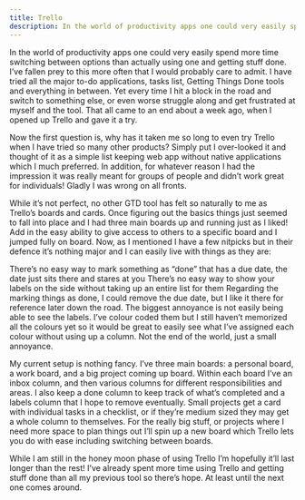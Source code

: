 ```yaml
---
title: Trello
description: In the world of productivity apps one could very easily spend more time switching between options than actually using one and getting stuff done. I’ve fallen prey to this more often that I would probably care to admit. I have tried all the major to-do applications, tasks list, Getting Things Done tools and everything in between.
---
```


In the world of productivity apps one could very easily spend more time switching between options than actually using one and getting stuff done. I’ve fallen prey to this more often that I would probably care to admit. I have tried all the major to-do applications, tasks list, Getting Things Done tools and everything in between. Yet every time I hit a block in the road and switch to something else, or even worse struggle along and get frustrated at myself and the tool. That all came to an end about a week ago, when I opened up Trello and gave it a try.

Now the first question is, why has it taken me so long to even try Trello when I have tried so many other products? Simply put I over-looked it and thought of it as a simple list keeping web app without native applications which I much preferred. In addition, for whatever reason I had the impression it was really meant for groups of people and didn’t work great for individuals! Gladly I was wrong on all fronts.

While it’s not perfect, no other GTD tool has felt so naturally to me as Trello’s boards and cards. Once figuring out the basics things just seemed to fall into place and I had three main boards up and running just as I liked! Add in the easy ability to give access to others to a specific board and I jumped fully on board. Now, as I mentioned I have a few nitpicks but in their defence it’s nothing major and I can easily live with things as they are:

There’s no easy way to mark something as “done” that has a due date, the date just sits there and stares at you There’s no easy way to show your labels on the side without taking up an entire list for them Regarding the marking things as done, I could remove the due date, but I like it there for reference later down the road. The biggest annoyance is not easily being able to see the labels. I’ve colour coded them but I still haven’t memorized all the colours yet so it would be great to easily see what I’ve assigned each colour without using up a column. Not the end of the world, just a small annoyance.

My current setup is nothing fancy. I’ve three main boards: a personal board, a work board, and a big project coming up board. Within each board I’ve an inbox column, and then various columns for different responsibilities and areas. I also keep a done column to keep track of what’s completed and a labels column that I hope to remove eventually. Small projects get a card with individual tasks in a checklist, or if they’re medium sized they may get a whole column to themselves. For the really big stuff, or projects where I need more space to plan things out I’ll spin up a new board which Trello lets you do with ease including switching between boards.

While I am still in the honey moon phase of using Trello I’m hopefully it’ll last longer than the rest! I’ve already spent more time using Trello and getting stuff done than all my previous tool so there’s hope. At least until the next one comes around.
